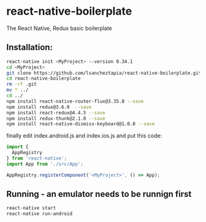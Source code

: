 # react-native-boilerplate
The React Native, Redux basic boilerplate 

## Installation:
```bash
react-native init <MyProject> --version 0.34.1
cd <MyProject>
git clone https://github.com/lsancheztapia/react-native-boilerplate.git
cd react-native-boilerplate
rm -rf .git
mv * ../
cd ../
npm install react-native-router-flux@3.35.0 --save
npm install redux@3.6.0  --save
npm install react-redux@4.4.5 --save
npm install redux-thunk@2.1.0 --save
npm install react-native-dismiss-keyboard@1.0.0 --save
```

finally edit index.android.js and index.ios.js and put this code:
```javascript
import {
  AppRegistry
} from 'react-native';
import App from './src/App';

AppRegistry.registerComponent('<MyProject>', () => App);
```

## Running - an emulator needs to be runnign first
```bash
react-native start
react-native run-android
```


